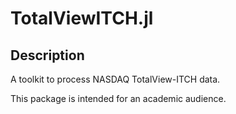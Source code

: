# TotalViewITCH.jl

## Description
A toolkit to process NASDAQ TotalView-ITCH data.

This package is intended for an academic audience.
